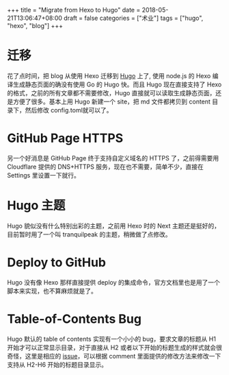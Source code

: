 +++
title = "Migrate from Hexo to Hugo"
date = 2018-05-21T13:06:47+08:00
draft = false
categories = ["术业"]
tags = ["hugo", "hexo", "blog"]
+++
# 迁移
花了点时间，把 blog 从使用 Hexo 迁移到 [Hugo](https://gohugo.io/) 上了, 使用 node.js 的 Hexo 编译生成静态页面的确没有使用 Go 的 Hugo 快。而且 Hugo 现在直接支持了 Hexo 的格式，之前的所有文章都不需要修改，Hugo 直接就可以读取生成静态页面，还是方便了很多。基本上用 Hugo 新建一个 site，把 md 文件都拷贝到 content 目录下，然后修改 config.toml就可以了。

# GitHub Page HTTPS
另一个好消息是 GitHub Page 终于支持自定义域名的 HTTPS 了，之前得需要用 Cloudflare 提供的 DNS+HTTPS 服务，现在也不需要，简单不少，直接在 Settings 里设置一下就行。

# Hugo 主题
Hugo 貌似没有什么特别出彩的主题，之前用 Hexo 时的 Next 主题还是挺好的，目前暂时用了一个叫 tranquilpeak 的主题，稍微做了点修改。

# Deploy to GitHub
Hugo 没有像 Hexo 那样直接提供 deploy 的集成命令，官方文档里也是用了一个脚本来实现，也不算麻烦就是了。

# Table-of-Contents Bug
Hugo 默认的 table of contents 实现有一个小小的 bug，要求文章的标题从 H1 开始才可以正常显示目录，对于直接从 H2 或者以下开始的标题生成的样式就会很奇怪，这里是相应的 [issue](https://github.com/gohugoio/hugo/issues/1778)，可以根据 comment 里面提供的修改方法来修改一下支持从 H2-H6 开始的标题目录显示。